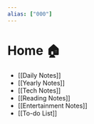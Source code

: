 ```yaml
---
alias: ["000"]
---
```

# Home 🏠

- [[Daily Notes]]
- [[Yearly Notes]]
- [[Tech Notes]]
- [[Reading Notes]]
- [[Entertainment Notes]]
- [[To-do List]]

